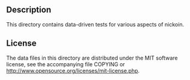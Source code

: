 Description
------------

This directory contains data-driven tests for various aspects of nickoin.

License
--------

The data files in this directory are distributed under the MIT software
license, see the accompanying file COPYING or
http://www.opensource.org/licenses/mit-license.php.

